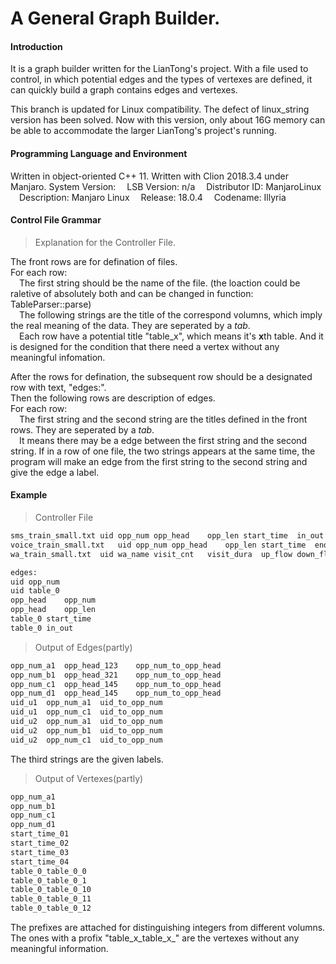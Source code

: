 # A General Graph Builder.

#### Introduction
It is a graph builder written for the LianTong's project. With a file used to control, in which potential edges and the types of vertexes are defined, it can quickly build a graph contains edges and vertexes. 

This branch is updated for Linux compatibility. The defect of linux_string version has been solved. Now with this version, only about 16G memory can be able to accommodate the larger LianTong's project's running. 

#### Programming Language and Environment
Written in object-oriented C++ 11.
Written with Clion 2018.3.4 under Manjaro.
System Version:
&emsp;LSB Version:	n/a
&emsp;Distributor ID:	ManjaroLinux
&emsp;Description:	Manjaro Linux
&emsp;Release:	18.0.4
&emsp;Codename:	Illyria

#### Control File Grammar
>Explanation for the Controller File.

The front rows are for defination of files.  
For each row:  
&emsp;The first string should be the name of the file. (the loaction could be raletive of absolutely both and can be changed in function: TableParser::parse)  
&emsp;The following strings are the title of the correspond volumns, which imply the real meaning of the data. They are seperated by a *tab*.  
&emsp;Each row have a potential title "table_x", which means it's **x**th table. And it is designed for the condition that there need a vertex without any meaningful infomation.  

After the rows for defination, the subsequent row should be a designated row with text, "edges:".  
Then the following rows are description of edges.  
For each row:  
&emsp;The first string and the second string are the titles defined in the front rows. They are seperated by a *tab*.  
&emsp;It means there may be a edge between the first string and the second string. If in a row of one file, the two strings appears at the same time, the program will make an edge from the first string to the second string and give the edge a label.  

#### Example
>Controller File
```html
sms_train_small.txt	uid	opp_num	opp_head	opp_len	start_time	in_out		
voice_train_small.txt	uid	opp_num	opp_head	opp_len	start_time	end_time	call_type	in_out
wa_train_small.txt	uid	wa_name	visit_cnt	visit_dura	up_flow	down_flow	wa_type	date

edges:
uid	opp_num
uid	table_0
opp_head	opp_num
opp_head	opp_len
table_0	start_time
table_0	in_out
```

>Output of Edges(partly)
```html
opp_num_a1	opp_head_123	opp_num_to_opp_head
opp_num_b1	opp_head_321	opp_num_to_opp_head
opp_num_c1	opp_head_145	opp_num_to_opp_head
opp_num_d1	opp_head_145	opp_num_to_opp_head
uid_u1	opp_num_a1	uid_to_opp_num
uid_u1	opp_num_c1	uid_to_opp_num
uid_u2	opp_num_a1	uid_to_opp_num
uid_u2	opp_num_b1	uid_to_opp_num
uid_u2	opp_num_c1	uid_to_opp_num
```
The third strings are the given labels.  

>Output of Vertexes(partly)
```html
opp_num_a1
opp_num_b1
opp_num_c1
opp_num_d1
start_time_01
start_time_02
start_time_03
start_time_04
table_0_table_0_0
table_0_table_0_1
table_0_table_0_10
table_0_table_0_11
table_0_table_0_12
```
The prefixes are attached for distinguishing integers from different volumns.  
The ones with a profix "table_x_table_x_" are the vertexes without any meaningful information.  
